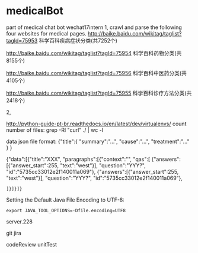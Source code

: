 # medicalBot
part of medical chat bot wechat17intern
1, crawl and parse the following four websites for medical pages. 
http://baike.baidu.com/wikitag/taglist?tagId=75953
科学百科疾病症状分类(共7252个)

http://baike.baidu.com/wikitag/taglist?tagId=75954
科学百科药物分类(共8155个)

http://baike.baidu.com/wikitag/taglist?tagId=75956
科学百科中医药分类(共4105个)

http://baike.baidu.com/wikitag/taglist?tagId=75955
科学百科诊疗方法分类(共2418个)


2,

http://python-guide-pt-br.readthedocs.io/en/latest/dev/virtualenvs/
count number of files: 
grep -Rl "curl" ./ | wc -l

data json file format:
{"title":{
         "summary":"...",
         "cause":"...",
         "treatment":"..."
    }
}

{"data":[{"title":"XXX", "paragraphs":[{"context":"", "qas":[
    {"answers":[{"answer_start":255, "text":"west"}], "question":"YYY?", "id":"5735cc33012e2f140011a069"}, 
    {"answers":[{"answer_start":255, "text":"west"}], "question":"YYY?", "id":"5735cc33012e2f140011a069"}, 
    
    ]}]}]}


Setting the Default Java File Encoding to UTF-8:

    export JAVA_TOOL_OPTIONS=-Dfile.encoding=UTF8

server.228

git
jira

codeReview
unitTest
